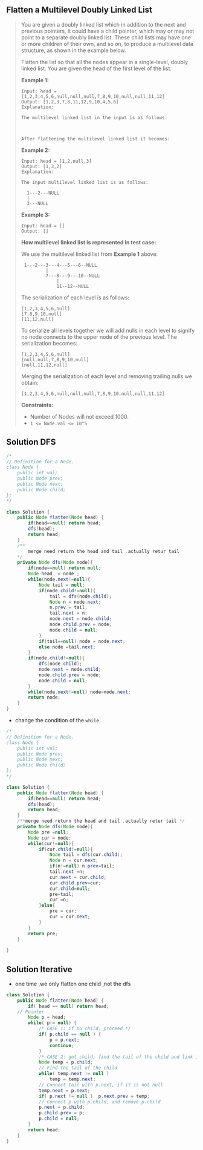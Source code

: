 ## Flatten a Multilevel Doubly Linked List

> You are given a doubly linked list which in addition to the next and previous pointers, it could have a child pointer, which may or may not point to a separate doubly linked list. These child lists may have one or more children of their own, and so on, to produce a multilevel data structure, as shown in the example below.
>
> Flatten the list so that all the nodes appear in a single-level, doubly linked list. You are given the head of the first level of the list.
>
>  
>
> **Example 1:**
>
> ```
> Input: head = [1,2,3,4,5,6,null,null,null,7,8,9,10,null,null,11,12]
> Output: [1,2,3,7,8,11,12,9,10,4,5,6]
> Explanation:
> 
> The multilevel linked list in the input is as follows:
> 
> 
> 
> After flattening the multilevel linked list it becomes:
> ```
>
> **Example 2:**
>
> ```
> Input: head = [1,2,null,3]
> Output: [1,3,2]
> Explanation:
> 
> The input multilevel linked list is as follows:
> 
>   1---2---NULL
>   |
>   3---NULL
> ```
>
> **Example 3:**
>
> ```
> Input: head = []
> Output: []
> ```
>
>  
>
> **How multilevel linked list is represented in test case:**
>
> We use the multilevel linked list from **Example 1** above:
>
> ```
>  1---2---3---4---5---6--NULL
>          |
>          7---8---9---10--NULL
>              |
>              11--12--NULL
> ```
>
> The serialization of each level is as follows:
>
> ```
> [1,2,3,4,5,6,null]
> [7,8,9,10,null]
> [11,12,null]
> ```
>
> To serialize all levels together we will add nulls in each level to signify no node connects to the upper node of the previous level. The serialization becomes:
>
> ```
> [1,2,3,4,5,6,null]
> [null,null,7,8,9,10,null]
> [null,11,12,null]
> ```
>
> Merging the serialization of each level and removing trailing nulls we obtain:
>
> ```
> [1,2,3,4,5,6,null,null,null,7,8,9,10,null,null,11,12]
> ```
>
>  
>
> **Constraints:**
>
> - Number of Nodes will not exceed 1000.
> - `1 <= Node.val <= 10^5`

## Solution DFS

```java
/*
// Definition for a Node.
class Node {
    public int val;
    public Node prev;
    public Node next;
    public Node child;
};
*/

class Solution {
    public Node flatten(Node head) {
        if(head==null) return head;
        dfs(head);
        return head;
    }
    /**
        merge need return the head and tail ,actually retur tail
    */
    private Node dfs(Node node){
        if(node==null) return null;
        Node head  = node ;
        while(node.next!=null){
            Node tail = null;
            if(node.child!=null){
                tail = dfs(node.child);
                Node n = node.next;
                n.prev = tail;
                tail.next = n;
                node.next = node.child;
                node.child.prev = node;
                node.child = null;
            }
            if(tail==null) node = node.next;
            else node =tail.next;
        }
        if(node.child!=null){
            dfs(node.child);
            node.next = node.child;
            node.child.prev = node;
            node.child = null;
        }
        while(node.next!=null) node=node.next;
        return node;
    }
}
```

* change the condition of the ``` while ``` 

```java
/*
// Definition for a Node.
class Node {
    public int val;
    public Node prev;
    public Node next;
    public Node child;
};
*/

class Solution {
    public Node flatten(Node head) {
        if(head==null) return head;
        dfs(head);
        return head;
    }
    /**merge need return the head and tail ,actually retur tail */
    private Node dfs(Node node){
        Node pre =null;
        Node cur = node;
        while(cur!=null){
            if(cur.child!=null){
                Node tail = dfs(cur.child);
                Node n = cur.next;
                if(n!=null) n.prev=tail;
                tail.next =n;
                cur.next = cur.child;
                cur.child.prev=cur;
                cur.child=null;
                pre=tail;
                cur =n;
            }else{
                pre = cur;
                cur = cur.next;
            }
        }
        return pre;   
    }
    
}
```

## Solution Iterative

* one time ,we only flatten one child ,not the dfs

```java
class Solution {
    public Node flatten(Node head) {
        if( head == null) return head;
	// Pointer
        Node p = head; 
        while( p!= null) {
            /* CASE 1: if no child, proceed */
            if( p.child == null ) {
                p = p.next;
                continue;
            }
            /* CASE 2: got child, find the tail of the child and link it to p.next */
            Node temp = p.child;
            // Find the tail of the child
            while( temp.next != null ) 
                temp = temp.next;
            // Connect tail with p.next, if it is not null
            temp.next = p.next;  
            if( p.next != null )  p.next.prev = temp;
            // Connect p with p.child, and remove p.child
            p.next = p.child; 
            p.child.prev = p;
            p.child = null;
        }
        return head;
    }
}
```

